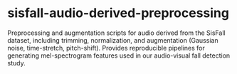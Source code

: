 # sisfall-audio-derived-preprocessing
Preprocessing and augmentation scripts for audio derived from the SisFall dataset, including trimming, normalization, and augmentation (Gaussian noise, time-stretch, pitch-shift). Provides reproducible pipelines for generating mel-spectrogram features used in our audio-visual fall detection study.
